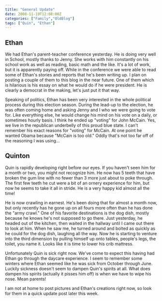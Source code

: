 ```yaml
---
title: "General Update"
date: 2008-11-19T12:08:00Z
categories: ["Family","OldBlog"]
tags: ["Quin", "Ethan"]
---
```


## Ethan

We had Ethan's parent-teacher conference yesterday.  He is doing very well in School, mostly thanks to Jenny.  She works with him constantly on his school work as well as reading, basic math and the like.  It's a lot of work, but it is apparently paying off.  While in the conference we were able to read some of Ethan's stories and reports that he's been writing up.  I plan on posting a couple of them to this blog in the near future.  One of them which is hilarious is his essay on what he would do if he were president.  He is clearly a democrat in the making, let's just put it that way.

Speaking of politics, Ethan has been very interested in the whole political process during this election season.  During the lead-up to the election, he was often coming home and asking Jenny and I who we were going to vote for.  Like everything else, he would change his mind on his vote on a daily, or sometimes hourly basis.  I think he ended up "voting" for John McCain.  Yes, we live in the republican underbelly of this proud blue state.  I can't remember his exact reasons for "voting" for McCain.  At one point he wanted Obama because "McCain is too old."  Oddly that's not too far off of the reasoning I was using...

## Quinton

Quin is rapidly developing right before our eyes.  If you haven't seen him for a month or two, you might not recognize him.  He now has 5 teeth that have broken the gum line with no fewer than 3 more just about to poke through.  The first few teeth he cut were a bit of an ornery experience for him, but now he seems to take it all in stride.  He is a very happy kid almost all the time!

He is now crawling in earnest.  He's been doing that for almost a month now, but only recently has he gone up on all fours more often than he has done the "army crawl."  One of his favorite destinations is the dog dish, mostly because he knows he's not supposed to go there.  Just yesterday, he headed out of the kitchen, then waited in the hallway until I came out there to look at him.  When he saw me, he turned around and bolted as quickly as he could for the dog dish, laughing all the way.  Now he is starting to venture into the third dimension by pulling himself up onto tables, people's legs, the toilet, you name it.  Looks like it is time to lower his crib mattress.

Unfortunately Quin is sick right now.  We've come to expect this having had Ethan go through the daycare experience.  I seem to remember some winters where Ethan seemed like he was sick from October through June.  Luckily sickness doesn't seem to dampen Quin's spirits at all.  What does dampen his spirits (actually it pisses him off) is when we have to wipe his nose.  Mean parents!

I am not at home to post pictures and Ethan's creations right now, so look for them in a quick update post later this week.
